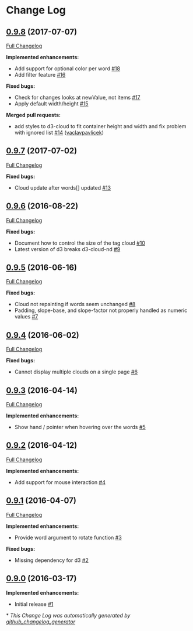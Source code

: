# Change Log

## [0.9.8](https://github.com/grtjn/d3-cloud-ng/tree/0.9.8) (2017-07-07)
[Full Changelog](https://github.com/grtjn/d3-cloud-ng/compare/0.9.7...0.9.8)

**Implemented enhancements:**

- Add support for optional color per word [\#18](https://github.com/grtjn/d3-cloud-ng/issues/18)
- Add filter feature [\#16](https://github.com/grtjn/d3-cloud-ng/issues/16)

**Fixed bugs:**

- Check for changes looks at newValue, not items [\#17](https://github.com/grtjn/d3-cloud-ng/issues/17)
- Apply default width/height [\#15](https://github.com/grtjn/d3-cloud-ng/issues/15)

**Merged pull requests:**

- add styles to d3-cloud to fit container height and width and fix problem with ignored list [\#14](https://github.com/grtjn/d3-cloud-ng/pull/14) ([vaclavpavlicek](https://github.com/vaclavpavlicek))

## [0.9.7](https://github.com/grtjn/d3-cloud-ng/tree/0.9.7) (2017-07-02)
[Full Changelog](https://github.com/grtjn/d3-cloud-ng/compare/0.9.6...0.9.7)

**Fixed bugs:**

- Cloud update after words\[\] updated [\#13](https://github.com/grtjn/d3-cloud-ng/issues/13)

## [0.9.6](https://github.com/grtjn/d3-cloud-ng/tree/0.9.6) (2016-08-22)
[Full Changelog](https://github.com/grtjn/d3-cloud-ng/compare/0.9.5...0.9.6)

**Fixed bugs:**

- Document how to control the size of the tag cloud [\#10](https://github.com/grtjn/d3-cloud-ng/issues/10)
- Latest version of d3 breaks d3-cloud-nd [\#9](https://github.com/grtjn/d3-cloud-ng/issues/9)

## [0.9.5](https://github.com/grtjn/d3-cloud-ng/tree/0.9.5) (2016-06-16)
[Full Changelog](https://github.com/grtjn/d3-cloud-ng/compare/0.9.4...0.9.5)

**Fixed bugs:**

- Cloud not repainting if words seem unchanged [\#8](https://github.com/grtjn/d3-cloud-ng/issues/8)
- Padding, slope-base, and slope-factor not properly handled as numeric values [\#7](https://github.com/grtjn/d3-cloud-ng/issues/7)

## [0.9.4](https://github.com/grtjn/d3-cloud-ng/tree/0.9.4) (2016-06-02)
[Full Changelog](https://github.com/grtjn/d3-cloud-ng/compare/0.9.3...0.9.4)

**Fixed bugs:**

- Cannot display multiple clouds on a single page [\#6](https://github.com/grtjn/d3-cloud-ng/issues/6)

## [0.9.3](https://github.com/grtjn/d3-cloud-ng/tree/0.9.3) (2016-04-14)
[Full Changelog](https://github.com/grtjn/d3-cloud-ng/compare/0.9.2...0.9.3)

**Implemented enhancements:**

- Show hand / pointer when hovering over the words [\#5](https://github.com/grtjn/d3-cloud-ng/issues/5)

## [0.9.2](https://github.com/grtjn/d3-cloud-ng/tree/0.9.2) (2016-04-12)
[Full Changelog](https://github.com/grtjn/d3-cloud-ng/compare/0.9.1...0.9.2)

**Implemented enhancements:**

- Add support for mouse interaction [\#4](https://github.com/grtjn/d3-cloud-ng/issues/4)

## [0.9.1](https://github.com/grtjn/d3-cloud-ng/tree/0.9.1) (2016-04-07)
[Full Changelog](https://github.com/grtjn/d3-cloud-ng/compare/0.9.0...0.9.1)

**Implemented enhancements:**

- Provide word argument to rotate function [\#3](https://github.com/grtjn/d3-cloud-ng/issues/3)

**Fixed bugs:**

- Missing dependency for d3 [\#2](https://github.com/grtjn/d3-cloud-ng/issues/2)

## [0.9.0](https://github.com/grtjn/d3-cloud-ng/tree/0.9.0) (2016-03-17)
**Implemented enhancements:**

- Initial release [\#1](https://github.com/grtjn/d3-cloud-ng/issues/1)



\* *This Change Log was automatically generated by [github_changelog_generator](https://github.com/skywinder/Github-Changelog-Generator)*